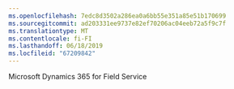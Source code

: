```yaml
---
ms.openlocfilehash: 7edc8d3502a286ea0a6bb55e351a85e51b170699
ms.sourcegitcommit: ad203331ee9737e82ef70206ac04eeb72a5f9c7f
ms.translationtype: MT
ms.contentlocale: fi-FI
ms.lasthandoff: 06/18/2019
ms.locfileid: "67209842"
---
```

Microsoft Dynamics 365 for Field Service